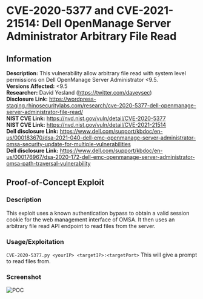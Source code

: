 # CVE-2020-5377 and CVE-2021-21514: Dell OpenManage Server Administrator Arbitrary File Read

## Information
**Description:** This vulnerability allow arbitrary file read with system level permissions on Dell OpenManage Server Administrator <9.5.  
**Versions Affected:** <9.5  
**Researcher:** David Yesland (https://twitter.com/daveysec)  
**Disclosure Link:** https://wordpress-staging.rhinosecuritylabs.com/research/cve-2020-5377-dell-openmanage-server-administrator-file-read/  
**NIST CVE Link:** https://nvd.nist.gov/vuln/detail/CVE-2020-5377  
**NIST CVE Link:** https://nvd.nist.gov/vuln/detail/CVE-2021-21514  
**Dell disclosure Link:** https://www.dell.com/support/kbdoc/en-us/000183670/dsa-2021-040-dell-emc-openmanage-server-administrator-omsa-security-update-for-multiple-vulnerabilities  
**Dell disclosure Link:** https://www.dell.com/support/kbdoc/en-us/000176967/dsa-2020-172-dell-emc-openmanage-server-administrator-omsa-path-traversal-vulnerability  

## Proof-of-Concept Exploit
### Description
This exploit uses a known authentication bypass to obtain a valid session cookie for the web management interface of OMSA. It then uses an arbitrary file read API endpoint to read files from the server.  

### Usage/Exploitation
`CVE-2020-5377.py <yourIP> <targetIP>:<targetPort>` This will give a prompt to read files from.  

### Screenshot
![POC](poc_image.gif)
